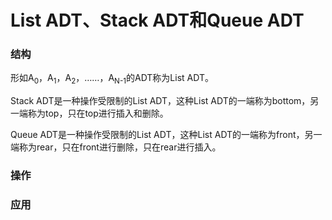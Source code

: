 # List ADT、Stack ADT和Queue ADT

### 结构

形如A<sub>0</sub>，A<sub>1</sub>，A<sub>2</sub>，……，A<sub>N-1</sub>的ADT称为List ADT。

Stack ADT是一种操作受限制的List ADT，这种List ADT的一端称为bottom，另一端称为top，只在top进行插入和删除。

Queue ADT是一种操作受限制的List ADT，这种List ADT的一端称为front，另一端称为rear，只在front进行删除，只在rear进行插入。

### 操作



### 应用

